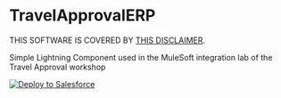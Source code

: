# TravelApprovalERP
THIS SOFTWARE IS COVERED BY [THIS DISCLAIMER](https://raw.githubusercontent.com/thedges/Disclaimer/master/disclaimer.txt).

Simple Lightning Component used in the MuleSoft integration lab of the Travel Approval workshop

<a href="https://githubsfdeploy.herokuapp.com">
  <img alt="Deploy to Salesforce"
       src="https://raw.githubusercontent.com/afawcett/githubsfdeploy/master/deploy.png">
</a>
